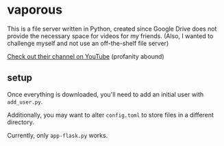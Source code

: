 # vaporous

This is a file server written in Python, created since Google Drive does not provide the necessary space for videos for my friends.
(Also, I wanted to challenge myself and not use an off-the-shelf file server)

[Check out their channel on YouTube](https://www.youtube.com/@ricebomb) (profanity abound)

## setup
Once everything is downloaded, you'll need to add an initial user with `add_user.py`.

Additionally, you may want to alter `config.toml` to store files in a different directory.

Currently, only `app-flask.py` works.
